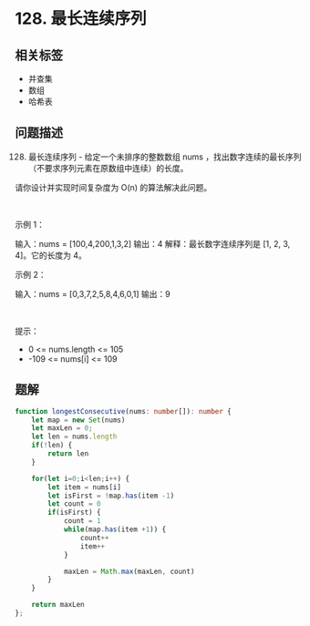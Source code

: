 
# 128. 最长连续序列

## 相关标签

- 并查集
- 数组
- 哈希表

## 问题描述 

128. 最长连续序列 - 给定一个未排序的整数数组 nums ，找出数字连续的最长序列（不要求序列元素在原数组中连续）的长度。

请你设计并实现时间复杂度为 O(n) 的算法解决此问题。

 

示例 1：


输入：nums = [100,4,200,1,3,2]
输出：4
解释：最长数字连续序列是 [1, 2, 3, 4]。它的长度为 4。

示例 2：


输入：nums = [0,3,7,2,5,8,4,6,0,1]
输出：9


 

提示：

 * 0 <= nums.length <= 105
 * -109 <= nums[i] <= 109

## 题解


```ts
function longestConsecutive(nums: number[]): number {
    let map = new Set(nums)
    let maxLen = 0;
    let len = nums.length 
    if(!len) {
        return len
    }

    for(let i=0;i<len;i++) {
        let item = nums[i] 
        let isFirst = !map.has(item -1)
        let count = 0
        if(isFirst) {
            count = 1
            while(map.has(item +1)) {
                count++
                item++
            }

            maxLen = Math.max(maxLen, count)
        }
    }

    return maxLen
};  
````